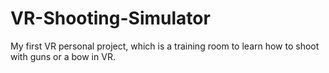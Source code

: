 # VR-Shooting-Simulator
My first VR personal project, which is a training room to learn how to shoot with guns or a bow in VR.
